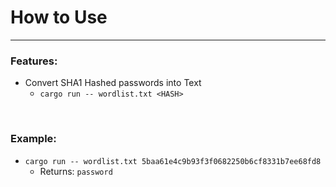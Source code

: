 # How to Use

---

### Features: 
+   Convert SHA1 Hashed passwords into Text
    + `cargo run -- wordlist.txt <HASH>`
<br>

### Example:
+ `cargo run -- wordlist.txt 5baa61e4c9b93f3f0682250b6cf8331b7ee68fd8`
    + Returns: `password`
        
